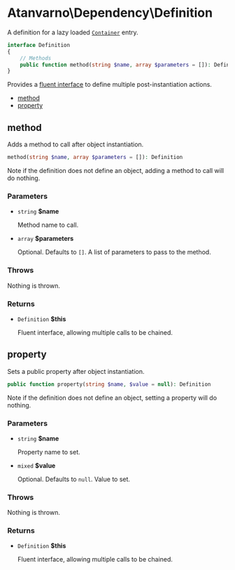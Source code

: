 # Atanvarno\Dependency\Definition
A definition for a lazy loaded [`Container`](Container.md) entry.
```php
interface Definition
{
    // Methods
    public function method(string $name, array $parameters = []): Definition
}
```
Provides a [fluent interface](https://en.wikipedia.org/wiki/Fluent_interface) 
to define multiple post-instantiation actions.

* [method](#method)
* [property](#property)

## method
Adds a method to call after object instantiation.
```php
method(string $name, array $parameters = []): Definition
```

Note if the definition does not define an object, adding a method to call 
will do nothing.

### Parameters
* `string` **$name**

  Method name to call.

* `array` **$parameters**

  Optional. Defaults to `[]`. A list of parameters to pass to the method.

### Throws
Nothing is thrown.

### Returns
* `Definition` **$this**

  Fluent interface, allowing multiple calls to be chained.

## property
Sets a public property after object instantiation.
```php
public function property(string $name, $value = null): Definition
```
Note if the definition does not define an object, setting a property will do 
nothing.

### Parameters
* `string` **$name**

  Property name to set.

* `mixed` **$value**

  Optional. Defaults to `null`. Value to set.

### Throws
Nothing is thrown.

### Returns
* `Definition` **$this**

  Fluent interface, allowing multiple calls to be chained.
